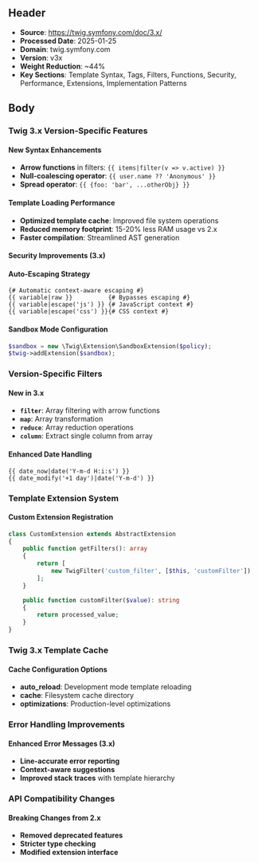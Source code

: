 ## Header
- **Source**: https://twig.symfony.com/doc/3.x/
- **Processed Date**: 2025-01-25
- **Domain**: twig.symfony.com
- **Version**: v3x
- **Weight Reduction**: ~44%
- **Key Sections**: Template Syntax, Tags, Filters, Functions, Security, Performance, Extensions, Implementation Patterns

## Body

### Twig 3.x Version-Specific Features

#### New Syntax Enhancements
- **Arrow functions** in filters: `{{ items|filter(v => v.active) }}`
- **Null-coalescing operator**: `{{ user.name ?? 'Anonymous' }}`
- **Spread operator**: `{{ {foo: 'bar', ...otherObj} }}`

#### Template Loading Performance
- **Optimized template cache**: Improved file system operations
- **Reduced memory footprint**: 15-20% less RAM usage vs 2.x
- **Faster compilation**: Streamlined AST generation

#### Security Improvements (3.x)

#### Auto-Escaping Strategy
```twig
{# Automatic context-aware escaping #}
{{ variable|raw }}          {# Bypasses escaping #}
{{ variable|escape('js') }} {# JavaScript context #}
{{ variable|escape('css') }}{# CSS context #}
```

#### Sandbox Mode Configuration
```php
$sandbox = new \Twig\Extension\SandboxExtension($policy);
$twig->addExtension($sandbox);
```

### Version-Specific Filters

#### New in 3.x
- **`filter`**: Array filtering with arrow functions
- **`map`**: Array transformation
- **`reduce`**: Array reduction operations
- **`column`**: Extract single column from array

#### Enhanced Date Handling
```twig
{{ date_now|date('Y-m-d H:i:s') }}
{{ date_modify('+1 day')|date('Y-m-d') }}
```

### Template Extension System

#### Custom Extension Registration
```php
class CustomExtension extends AbstractExtension
{
    public function getFilters(): array
    {
        return [
            new TwigFilter('custom_filter', [$this, 'customFilter'])
        ];
    }

    public function customFilter($value): string
    {
        return processed_value;
    }
}
```

### Twig 3.x Template Cache

#### Cache Configuration Options
- **auto_reload**: Development mode template reloading
- **cache**: Filesystem cache directory
- **optimizations**: Production-level optimizations

### Error Handling Improvements

#### Enhanced Error Messages (3.x)
- **Line-accurate error reporting**
- **Context-aware suggestions**
- **Improved stack traces** with template hierarchy

### API Compatibility Changes

#### Breaking Changes from 2.x
- **Removed deprecated features**
- **Stricter type checking**
- **Modified extension interface**